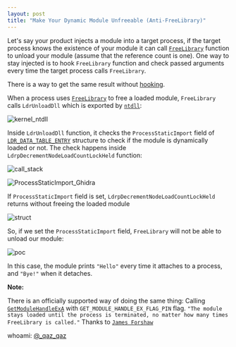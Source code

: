 ```yaml
---
layout: post
title: "Make Your Dynamic Module Unfreeable (Anti-FreeLibrary)"
---
```


Let's say your product injects a module into a target process, if the target process knows the existence of your module it can call [`FreeLibrary`](https://docs.microsoft.com/en-us/windows/desktop/api/libloaderapi/nf-libloaderapi-freelibrary) function to unload your module (assume that the reference count is one).
One way to stay injected is to hook `FreeLibrary` function and check passed arguments every time the target process calls `FreeLibrary`.

There is a way to get the same result without [hooking](https://en.wikipedia.org/wiki/Hooking).

When a process uses [`FreeLibrary`](https://docs.microsoft.com/en-us/windows/desktop/api/libloaderapi/nf-libloaderapi-freelibrary) to free a loaded module, `FreeLibrary` calls `LdrUnloadDll` which is exported by [`ntdll`](https://www.geoffchappell.com/studies/windows/win32/ntdll/):

![kernel_ntdll](https://user-images.githubusercontent.com/16405698/55341154-a95fd100-5495-11e9-90d9-20b52155774a.PNG)

Inside `LdrUnloadDll` function, it checks the `ProcessStaticImport` field of [`LDR_DATA_TABLE_ENTRY`](https://web.archive.org/web/20190401160724/https://github.com/processhacker/phnt/blob/23b8a7fd449f6e99a7f8b2281d358326b9008ba7/ntldr.h) structure to check if the module is dynamically loaded or not.
The check happens inside `LdrpDecrementNodeLoadCountLockHeld` function:

![call_stack](https://user-images.githubusercontent.com/16405698/55341155-a95fd100-5495-11e9-9c8f-5c105c28bd5b.png)

![ProcessStaticImport_Ghidra](https://user-images.githubusercontent.com/16405698/55341159-a9f86780-5495-11e9-8c99-8eb77c0ae06c.PNG)

If `ProcessStaticImport` field is set, `LdrpDecrementNodeLoadCountLockHeld` returns without freeing the loaded module


![struct](https://user-images.githubusercontent.com/16405698/55341153-a8c73a80-5495-11e9-8c57-9d3c313f88aa.PNG)


So, if we set the `ProcessStaticImport` field, `FreeLibrary` will not be able to unload our module:

![poc](https://user-images.githubusercontent.com/16405698/55341156-a95fd100-5495-11e9-8df4-b8f73cb93223.PNG)

In this case, the module prints `"Hello"` every time it attaches to a process, and `"Bye!"` when it detaches.

**Note:**

There is an officially supported way of doing the same thing:
Calling [`GetModuleHandleExA`](https://docs.microsoft.com/en-us/windows/desktop/api/libloaderapi/nf-libloaderapi-getmodulehandleexa) with `GET_MODULE_HANDLE_EX_FLAG_PIN` flag.
`"The module stays loaded until the process is terminated, no matter how many times FreeLibrary is called."`
Thanks to [`James Forshaw`](https://twitter.com/tiraniddo/status/1112772814803795968)



whoami: [@_qaz_qaz](https://twitter.com/_qaz_qaz)